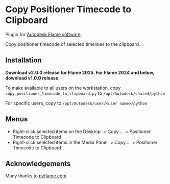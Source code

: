 # Copy Positioner Timecode to Clipboard

Plugin for [Autodesk Flame software](http://www.autodesk.com/products/flame).

Copy positioner timecode of selected timelines to the clipboard.

## Installation
**Download v2.0.0 release for Flame 2025.  For Flame 2024 and below, download v1.0.0 release.**

To make available to all users on the workstation, copy `copy_positioner_timecode_to_clipboard.py` to `/opt/Autodesk/shared/python`

For specific users, copy to `/opt/Autodesk/user/<user name>/python`

## Menus
- Right-click selected items on the Desktop `->` Copy... `->` Positioner Timecode to Clipboard
- Right-click selected items in the Media Panel `->` Copy... `->` Positioner Timecode to Clipboard

## Acknowledgements
Many thanks to [pyflame.com](http://www.pyflame.com)

